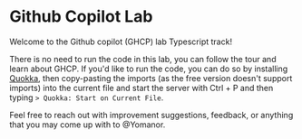 # Github Copilot Lab

Welcome to the Github copilot (GHCP) lab Typescript track!

There is no need to run the code in this lab, you can follow the tour and learn about GHCP. 
If you'd like to run the code, you can do so by installing [Quokka](https://marketplace.visualstudio.com/items?itemName=WallabyJs.quokka-vscode), then 
copy-pasting the imports (as the free version doesn't support imports) into the 
current file and start the server with Ctrl + P and then typing
`> Quokka: Start on Current File`. 


Feel free to reach out with improvement suggestions, 
feedback, or anything that you may come up with to @Yomanor.

